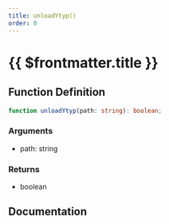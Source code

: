 ```yaml
---
title: unloadYtyp()
order: 0
---
```


# {{ $frontmatter.title }}

<!--@include: ./unloadYtyp_partial_header.md-->

## Function Definition

```ts
function unloadYtyp(path: string): boolean;
```

### Arguments

* path: string

### Returns

* boolean

## Documentation

<!--@include: ./unloadYtyp_partial_footer.md-->
